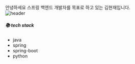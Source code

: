  안녕하세요 스프링 백엔드 개발자를 목표로 하고 있는 김현재입니다.  
![header](https://capsule-render.vercel.app/api?type=rect&color=gradient&height=1)

##### 📚 tech stack 
  - java
  - spring
  - spring-boot
  - python

